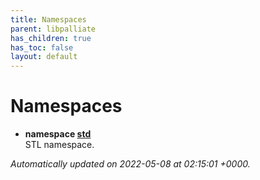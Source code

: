 ```yaml
---
title: Namespaces
parent: libpalliate
has_children: true
has_toc: false
layout: default
---
```


# Namespaces




* **namespace [std](/libpalliate/generated/Namespaces/namespacestd)** <br>STL namespace. 




_Automatically updated on 2022-05-08 at 02:15:01 +0000._
